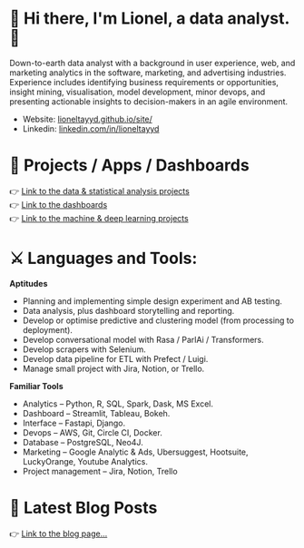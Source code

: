 # 🙂 Hi there, I'm Lionel, a data analyst. 👋

Down-to-earth data analyst with a background in user experience, web, and marketing analytics in the software, marketing, and advertising industries. Experience includes identifying business requirements or opportunities, insight mining, visualisation, model development, minor devops, and presenting actionable insights to decision-makers in an agile environment. 

-   Website: [lioneltayyd.github.io/site/][website]
-   Linkedin: [linkedin.com/in/lioneltayyd][linkedin]



# 🤩 Projects / Apps / Dashboards 

👉 [Link to the data & statistical analysis projects][data_statistical_analysis_project_page] </br>
👉 [Link to the dashboards][dashboard_data_exploration_project_page] </br>
👉 [Link to the machine & deep learning projects][machine_deep_learning_project_page] </br>



# ⚔️ Languages and Tools:

__Aptitudes__

- Planning and implementing simple design experiment and AB testing.
- Data analysis, plus dashboard storytelling and reporting.
- Develop or optimise predictive and clustering model (from processing to deployment).
- Develop conversational model with Rasa / ParlAi / Transformers.
- Develop scrapers with Selenium.
- Develop data pipeline for ETL with Prefect / Luigi.
- Manage small project with Jira, Notion, or Trello. 

__Familiar Tools__

- Analytics – Python, R, SQL, Spark, Dask, MS Excel.
- Dashboard – Streamlit, Tableau, Bokeh.
- Interface – Fastapi, Django.
- Devops – AWS, Git, Circle CI, Docker.
- Database – PostgreSQL, Neo4J.
- Marketing – Google Analytic & Ads, Ubersuggest, Hootsuite, LuckyOrange, Youtube Analytics.
- Project management – Jira, Notion, Trello



# 🧐 Latest Blog Posts 

<!-- BLOG-POST-LIST:START -->
<!-- BLOG-POST-LIST:END -->

👉 [Link to the blog page...][website_blog]





<!-- All the link variables --> 

[website]: https://lioneltayyd.github.io/site/
[website_blog]: https://lioneltayyd.github.io/site/blog
[linkedin]: https://www.linkedin.com/in/lioneltayyd/

[data_statistical_analysis_project_page]: https://lioneltayyd.github.io/site/data_statistical_analysis/anova_or_factorial_anova/
[dashboard_data_exploration_project_page]: https://lioneltayyd.github.io/site/dashboard_data_exploration/streamlit_dashboard/
[machine_deep_learning_project_page]: https://lioneltayyd.github.io/site/machine_deep_learning/customer_churn_analysis/
